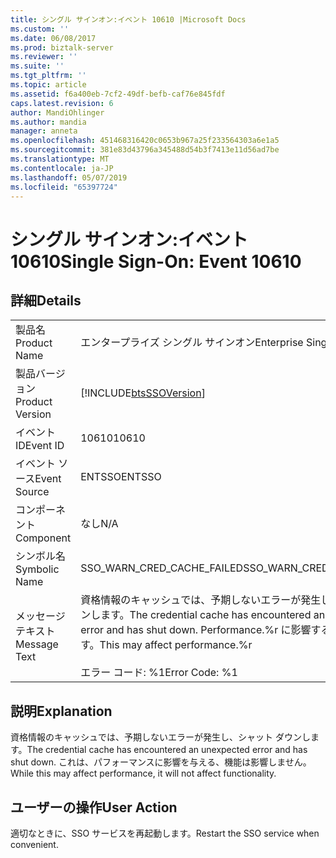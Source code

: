```yaml
---
title: シングル サインオン:イベント 10610 |Microsoft Docs
ms.custom: ''
ms.date: 06/08/2017
ms.prod: biztalk-server
ms.reviewer: ''
ms.suite: ''
ms.tgt_pltfrm: ''
ms.topic: article
ms.assetid: f6a400eb-7cf2-49df-befb-caf76e845fdf
caps.latest.revision: 6
author: MandiOhlinger
ms.author: mandia
manager: anneta
ms.openlocfilehash: 451468316420c0653b967a25f233564303a6e1a5
ms.sourcegitcommit: 381e83d43796a345488d54b3f7413e11d56ad7be
ms.translationtype: MT
ms.contentlocale: ja-JP
ms.lasthandoff: 05/07/2019
ms.locfileid: "65397724"
---
```

# <a name="single-sign-on-event-10610"></a><span data-ttu-id="959e3-102">シングル サインオン:イベント 10610</span><span class="sxs-lookup"><span data-stu-id="959e3-102">Single Sign-On: Event 10610</span></span>
## <a name="details"></a><span data-ttu-id="959e3-103">詳細</span><span class="sxs-lookup"><span data-stu-id="959e3-103">Details</span></span>  
  
|                 |                                                                                                                                       |
|-----------------|---------------------------------------------------------------------------------------------------------------------------------------|
|  <span data-ttu-id="959e3-104">製品名</span><span class="sxs-lookup"><span data-stu-id="959e3-104">Product Name</span></span>   |                                                       <span data-ttu-id="959e3-105">エンタープライズ シングル サインオン</span><span class="sxs-lookup"><span data-stu-id="959e3-105">Enterprise Single Sign-On</span></span>                                                       |
| <span data-ttu-id="959e3-106">製品バージョン</span><span class="sxs-lookup"><span data-stu-id="959e3-106">Product Version</span></span> |                                      [!INCLUDE[btsSSOVersion](../includes/btsssoversion-md.md)]                                       |
|    <span data-ttu-id="959e3-107">イベント ID</span><span class="sxs-lookup"><span data-stu-id="959e3-107">Event ID</span></span>     |                                                                 <span data-ttu-id="959e3-108">10610</span><span class="sxs-lookup"><span data-stu-id="959e3-108">10610</span></span>                                                                 |
|  <span data-ttu-id="959e3-109">イベント ソース</span><span class="sxs-lookup"><span data-stu-id="959e3-109">Event Source</span></span>   |                                                                <span data-ttu-id="959e3-110">ENTSSO</span><span class="sxs-lookup"><span data-stu-id="959e3-110">ENTSSO</span></span>                                                                 |
|    <span data-ttu-id="959e3-111">コンポーネント</span><span class="sxs-lookup"><span data-stu-id="959e3-111">Component</span></span>    |                                                                  <span data-ttu-id="959e3-112">なし</span><span class="sxs-lookup"><span data-stu-id="959e3-112">N/A</span></span>                                                                  |
|  <span data-ttu-id="959e3-113">シンボル名</span><span class="sxs-lookup"><span data-stu-id="959e3-113">Symbolic Name</span></span>  |                                                      <span data-ttu-id="959e3-114">SSO_WARN_CRED_CACHE_FAILED</span><span class="sxs-lookup"><span data-stu-id="959e3-114">SSO_WARN_CRED_CACHE_FAILED</span></span>                                                       |
|  <span data-ttu-id="959e3-115">メッセージ テキスト</span><span class="sxs-lookup"><span data-stu-id="959e3-115">Message Text</span></span>   | <span data-ttu-id="959e3-116">資格情報のキャッシュでは、予期しないエラーが発生し、シャット ダウンします。</span><span class="sxs-lookup"><span data-stu-id="959e3-116">The credential cache has encountered an unexpected error and has shut down.</span></span> <span data-ttu-id="959e3-117">Performance.%r に影響する可能性があります。</span><span class="sxs-lookup"><span data-stu-id="959e3-117">This may affect performance.%r</span></span><br /><br /> <span data-ttu-id="959e3-118">エラー コード: %1</span><span class="sxs-lookup"><span data-stu-id="959e3-118">Error Code: %1</span></span> |
  
## <a name="explanation"></a><span data-ttu-id="959e3-119">説明</span><span class="sxs-lookup"><span data-stu-id="959e3-119">Explanation</span></span>  
 <span data-ttu-id="959e3-120">資格情報のキャッシュでは、予期しないエラーが発生し、シャット ダウンします。</span><span class="sxs-lookup"><span data-stu-id="959e3-120">The credential cache has encountered an unexpected error and has shut down.</span></span> <span data-ttu-id="959e3-121">これは、パフォーマンスに影響を与える、機能は影響しません。</span><span class="sxs-lookup"><span data-stu-id="959e3-121">While this may affect performance, it will not affect functionality.</span></span>  
  
## <a name="user-action"></a><span data-ttu-id="959e3-122">ユーザーの操作</span><span class="sxs-lookup"><span data-stu-id="959e3-122">User Action</span></span>  
 <span data-ttu-id="959e3-123">適切なときに、SSO サービスを再起動します。</span><span class="sxs-lookup"><span data-stu-id="959e3-123">Restart the SSO service when convenient.</span></span>